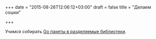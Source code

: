 +++
date = "2015-08-26T12:06:12+03:00"
draft = false
title = "Делаем сошки"

+++

<p>Учимся собирать <a href="http://blog.ralch.com/tutorial/golang-sharing-libraries/">Go пакеты в разделяемые библиотеки</a>.</p>

